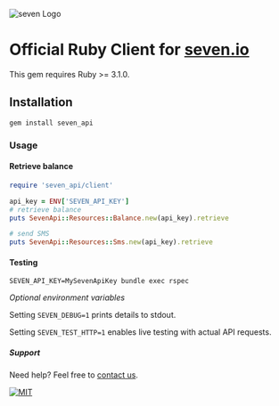 ![](https://www.seven.io/wp-content/uploads/Logo.svg "seven Logo")

# Official Ruby Client for [seven.io](https://www.seven.io/)
This gem requires Ruby >= 3.1.0.

## Installation

```gem install seven_api```

### Usage

#### Retrieve balance

```ruby
require 'seven_api/client'

api_key = ENV['SEVEN_API_KEY']
# retrieve balance
puts SevenApi::Resources::Balance.new(api_key).retrieve

# send SMS
puts SevenApi::Resources::Sms.new(api_key).retrieve
```

#### Testing

```shell
SEVEN_API_KEY=MySevenApiKey bundle exec rspec
```

*Optional environment variables*

Setting ```SEVEN_DEBUG=1``` prints details to stdout.

Setting ```SEVEN_TEST_HTTP=1``` enables live testing with actual API requests.

##### Support

Need help? Feel free to [contact us](https://www.seven.io/en/company/contact/).

[![MIT](https://img.shields.io/badge/License-MIT-teal.svg)](LICENSE)
